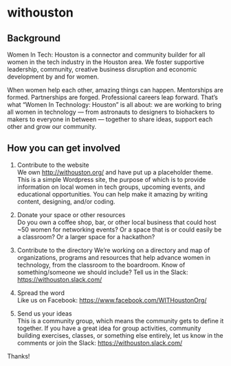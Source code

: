 # withouston
## Background  

Women In Tech: Houston is a connector and community builder for all women in the tech industry in the Houston area. We foster supportive leadership, community, creative business disruption and economic development by and for women.  

When women help each other, amazing things can happen. Mentorships are formed. Partnerships are forged. Professional careers leap forward. That’s what “Women In Technology: Houston” is all about: we are working to bring all women in technology — from astronauts to designers to biohackers to makers to everyone in between — together to share ideas, support each other and grow our community.  

## How you can get involved 

1. Contribute to the website  
We own http://withouston.org/ and have put up a placeholder theme. This is a simple Wordpress site, the purpose of which is to provide information on local women in tech groups, upcoming events, and educational opportunities. You can help make it amazing by writing content, designing, and/or coding. 

2. Donate your space or other resources  
Do you own a coffee shop, bar, or other local business that could host ~50 women for networking events? Or a space that is or could easily be a classroom? Or a larger space for a hackathon? 

3. Contribute to the directory 
We’re working on a directory and map of organizations, programs and resources that help advance women in technology, from the classroom to the boardroom. Know of something/someone we should include? Tell us in the Slack: https://withouston.slack.com/ 

4. Spread the word  
Like us on Facebook: https://www.facebook.com/WITHoustonOrg/

5. Send us your ideas  
This is a community group, which means the community gets to define it together. If you have a great idea for group activities, community building exercises, classes, or something else entirely, let us know in the comments or join the Slack: https://withouston.slack.com/  

Thanks! 





